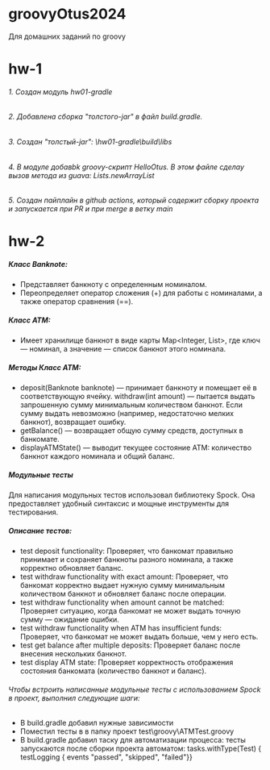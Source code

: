 # groovyOtus2024
Для домашних заданий по groovy
# hw-1
###### 1. Создан модуль hw01-gradle
###### 2. Добавлена сборка "толстого-jar" в файл build.gradle.
###### 3. Создан "толстый-jar": \hw01-gradle\build\libs
###### 4. В модуле добавbk groovy-скрипт HelloOtus. В этом файле сделаy вызов метода из guava:  Lists.newArrayList
###### 5. Создан пайплайн в github actions, который содержит сборку проекта и запускается при PR и при merge в ветку main

# hw-2
##### Класс Banknote:
- Представляет банкноту с определенным номиналом.
- Переопределяет оператор сложения (+) для работы с номиналами, а также оператор сравнения (==).


##### Класс ATM:
- Имеет хранилище банкнот в виде карты Map<Integer, List<Banknote>>, где ключ — номинал, а значение — список банкнот этого номинала.

##### Методы Класс ATM:
- deposit(Banknote banknote) — принимает банкноту и помещает её в соответствующую ячейку.
withdraw(int amount) — пытается выдать запрошенную сумму минимальным количеством банкнот. Если сумму выдать невозможно (например, недостаточно мелких банкнот), возвращает ошибку.
- getBalance() — возвращает общую сумму средств, доступных в банкомате.
- displayATMState() — выводит текущее состояние ATM: количество банкнот каждого номинала и общий баланс.


##### Модульные тесты
Для написания модульных тестов использовал библиотеку Spock. 
Она предоставляет удобный синтаксис и мощные инструменты для тестирования.
##### Описание тестов:
- test deposit functionality: Проверяет, что банкомат правильно принимает и сохраняет банкноты разного номинала, а также корректно обновляет баланс.
- test withdraw functionality with exact amount: Проверяет, что банкомат корректно выдает нужную сумму минимальным количеством банкнот и обновляет баланс после операции.
- test withdraw functionality when amount cannot be matched: Проверяет ситуацию, когда банкомат не может выдать точную сумму — ожидание ошибки.
- test withdraw functionality when ATM has insufficient funds: Проверяет, что банкомат не может выдать больше, чем у него есть.
- test get balance after multiple deposits: Проверяет баланс после внесения нескольких банкнот.
- test display ATM state: Проверяет корректность отображения состояния банкомата (количество банкнот и баланс).

###### Чтобы встроить написанные модульные тесты с использованием Spock в проект, выполнил следующие шаги:
- В build.gradle добавил нужные зависимости
- Поместил тесты в в папку проект test\groovy\ATMTest.groovy
- В build.gradle добавил таску для автоматизации процесса: тесты запускаются после сборки проекта автоматом:
  tasks.withType(Test) {
    testLogging {
        events "passed", "skipped", "failed"}}
